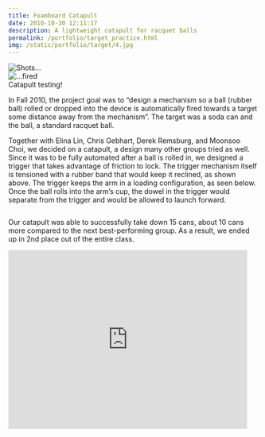 ```yaml
---
title: Foamboard Catapult
date: 2010-10-30 12:11:17
description: A lightweight catapult for racquet balls
permalink: /portfolio/target_practice.html
img: /static/portfolio/target/4.jpg
---
```



<div class="container">
	<div class="item-img">
    <img src="{%link images/portfolio/target/4.jpg %}" alt="Shots...">
  </div>
	<div class="item-img">
    <img src="{%link images/portfolio/target/5.jpg %}" alt="...fired">
  </div>
</div>
Catapult testing! 

In Fall 2010, the project goal was to “design a mechanism so a ball (rubber ball) rolled or dropped into the device is automatically fired towards a target some distance away from the mechanism”. The target was a soda can and the ball, a standard racquet ball.

Together with Elina Lin, Chris Gebhart, Derek Remsburg, and Moonsoo Choi, we decided on a catapult, a design many other groups tried as well. Since it was to be fully automated after a ball is rolled in, we designed a trigger that takes advantage of friction to lock. The trigger mechanism itself is tensioned with a rubber band that would keep it reclined, as shown above. The trigger keeps the arm in a loading configuration, as seen below. Once the ball rolls into the arm’s cup, the dowel in the trigger would separate from the trigger and would be allowed to launch forward.

<div class="container">
	<div class="item">
    <img src="{%link images/portfolio/target/1.jpg %}" alt="">
  </div>
	<div class="item">
    <img src="{%link images/portfolio/target/2.jpg %}" alt="">
  </div>
	<div class="item">
    <img src="{%link images/portfolio/target/3.jpg %}" alt="">
  </div>
	<div class="item">
    <img src="{%link images/portfolio/target/6.jpg %}" alt="">
  </div>
</div>

Our catapult was able to successfully take down 15 cans, about 10 cans more compared to the next best-performing group. As a result, we ended up in 2nd place out of the entire class.
<div class="container">
  <div class="item">
    <iframe align="middle" width="480" height="360" src="https://www.youtube.com/embed/UKnwn2g8saA" frameborder="0" allowfullscreen></iframe>
  </div>
</div>